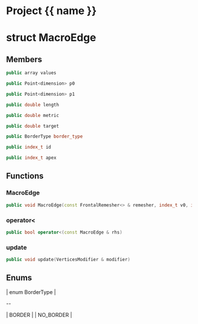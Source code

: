 <script setup>
import {useRoute} from 'vitepress'
const {path} = useRoute()
const tokens = path.split('/')
const words = tokens[2].split('-');
for (let i = 0; i < words.length; i++) {
    words[i] = words[i].charAt(0).toUpperCase() + words[i].slice(1);
    words[i] = words[i].replace('geode', 'Geode')
}
const name = words.join('-');
</script>
# Project {{ name }}

# struct MacroEdge


## Members

```cpp
public array values

```

```cpp
public Point<dimension> p0

```

```cpp
public Point<dimension> p1

```

```cpp
public double length

```

```cpp
public double metric

```

```cpp
public double target

```

```cpp
public BorderType border_type

```

```cpp
public index_t id

```

```cpp
public index_t apex

```



## Functions

### MacroEdge

```cpp
public void MacroEdge(const FrontalRemesher<> & remesher, index_t v0, index_t v1, BorderType border_type_in)
```


### operator<

```cpp
public bool operator<(const MacroEdge & rhs)
```


### update

```cpp
public void update(VerticesModifier & modifier)
```




## Enums

| enum BorderType |

--

| BORDER |
| NO_BORDER |





